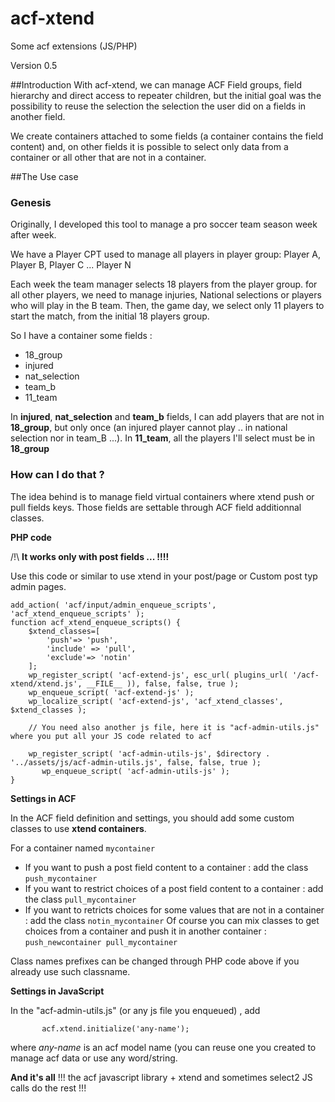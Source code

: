 # acf-xtend
Some acf extensions (JS/PHP)

Version 0.5

##Introduction
With acf-xtend, we can manage ACF Field groups, field hierarchy and direct access to repeater children, but the initial goal was the possibility to reuse the selection the selection the user did on a fields in another field.

We create containers attached to some fields (a container contains the field content) and, on other fields it is possible to select only data from a container or all other that are not in a container.

##The Use case

### Genesis
Originally, I developed this tool to manage a pro soccer team season week after week. 

We have a Player CPT used to manage all players in player group: Player A, Player B, Player C ... Player N

Each week the team manager selects 18 players from the player group. for all other players, we need to manage injuries, National selections or players who will play in the B team.
 Then, the game day,  we select only 11 players to start the match, from the initial 18 players group.
 
So I have a container some fields :
 - 18_group
 - injured
 - nat_selection
 - team_b
 - 11_team
 
 In **injured**, **nat_selection** and **team_b** fields, I can add players that are not in **18_group**, but only once (an injured player cannot play .. in national selection nor in team_B ...).
 In **11_team**, all the players I'll select must be in **18_group**
 
### How can I do that ?

The idea behind is to manage field virtual containers where xtend push or pull fields keys. Those fields are settable through ACF field additionnal classes.


**PHP code**

/!\ **It works only with post fields ... !!!!**

Use this code or similar to use xtend in your post/page or Custom post typ admin pages.  

    add_action( 'acf/input/admin_enqueue_scripts', 'acf_xtend_enqueue_scripts' );
    function acf_xtend_enqueue_scripts() {
        $xtend_classes=[
            'push'=> 'push',
            'include' => 'pull',
            'exclude'=> 'notin'
        ];
        wp_register_script( 'acf-extend-js', esc_url( plugins_url( '/acf-xtend/xtend.js', __FILE__ )), false, false, true );
        wp_enqueue_script( 'acf-extend-js' );
        wp_localize_script( 'acf-extend-js', 'acf_xtend_classes', $xtend_classes );
        
        // You need also another js file, here it is "acf-admin-utils.js" where you put all your JS code related to acf 
        
        wp_register_script( 'acf-admin-utils-js', $directory . '../assets/js/acf-admin-utils.js', false, false, true );
	       wp_enqueue_script( 'acf-admin-utils-js' );
    }

**Settings in ACF**

In the ACF field definition and settings, you should add some custom classes to use **xtend containers**.

For a container named `mycontainer`

- If you want to push a post field content to a container :  add the class `push_mycontainer`
- If you want to restrict choices of a post field content to a container :  add the class `pull_mycontainer`
- If you want to retricts choices for some values that are not in a container :  add the class `notin_mycontainer`
Of course you can mix classes to get choices from a container and push it in  another container : `push_newcontainer pull_mycontainer`

Class names prefixes can be changed through PHP code above if you already use such classname.

**Settings in JavaScript**

In the "acf-admin-utils.js" (or any js file you enqueued) , add 
       
           acf.xtend.initialize('any-name');
where *any-name* is an acf model name (you can reuse one you created to manage acf data or use any word/string.

**And it's all** !!! the acf javascript library + xtend and sometimes select2 JS calls do the rest !!!

  
 
 
 

